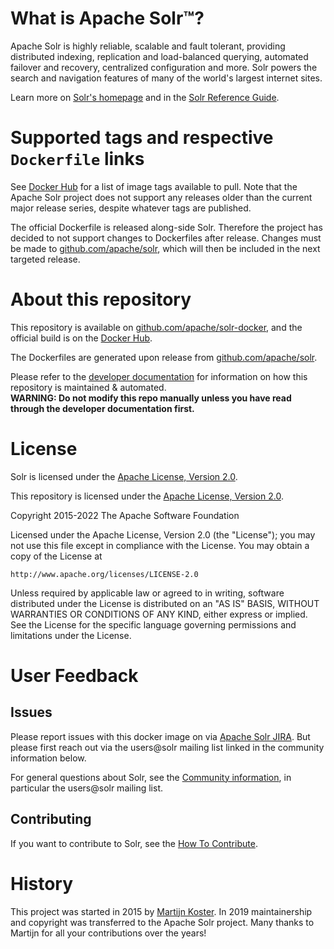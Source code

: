 # What is Apache Solr™?

Apache Solr is highly reliable, scalable and fault tolerant, providing distributed indexing, replication and load-balanced querying, automated failover and recovery, centralized configuration and more.
Solr powers the search and navigation features of many of the world's largest internet sites.

Learn more on [Solr's homepage](https://solr.apache.org) and in the [Solr Reference Guide](https://solr.apache.org/guide/solr/).

# Supported tags and respective `Dockerfile` links

See [Docker Hub](https://hub.docker.com/_/solr?tab=tags) for a list of image tags available to pull.
Note that the Apache Solr project does not support any releases older than the current major release series, despite whatever tags are published.

The official Dockerfile is released along-side Solr.
Therefore the project has decided to not support changes to Dockerfiles after release.
Changes must be made to [github.com/apache/solr](https://github.com/apache/solr), which will then be included in the next targeted release.

# About this repository

This repository is available on [github.com/apache/solr-docker](https://github.com/apache/solr-docker), and the official build is on the [Docker Hub](https://hub.docker.com/_/solr/).

The Dockerfiles are generated upon release from [github.com/apache/solr](https://github.com/apache/solr).

Please refer to the [developer documentation](dev-docs/README.md) for information on how this repository is maintained & automated.  
**WARNING: Do not modify this repo manually unless you have read through the developer documentation first.**

# License

Solr is licensed under the [Apache License, Version 2.0](https://www.apache.org/licenses/LICENSE-2.0).

This repository is licensed under the [Apache License, Version 2.0](https://www.apache.org/licenses/LICENSE-2.0).

Copyright 2015-2022 The Apache Software Foundation

Licensed under the Apache License, Version 2.0 (the "License"); you may not use this file except in compliance with the License. You may obtain a copy of the License at

    http://www.apache.org/licenses/LICENSE-2.0

Unless required by applicable law or agreed to in writing, software distributed under the License is distributed on an "AS IS" BASIS, WITHOUT WARRANTIES OR CONDITIONS OF ANY KIND, either express or implied. See the License for the specific language governing permissions and limitations under the License.

# User Feedback

## Issues

Please report issues with this docker image on via [Apache Solr JIRA](https://issues.apache.org/jira/projects/SOLR). But please first reach out via the users@solr mailing list linked in the community information below.

For general questions about Solr, see the [Community information](http://solr.apache.org/community.html), in particular the users@solr mailing list.

## Contributing

If you want to contribute to Solr, see the [How To Contribute](http://solr.apache.org/community.html#how-to-contribute).

# History

This project was started in 2015 by [Martijn Koster](https://github.com/makuk66). In 2019 maintainership and copyright was transferred to the Apache Solr project. Many thanks to Martijn for all your contributions over the years!

